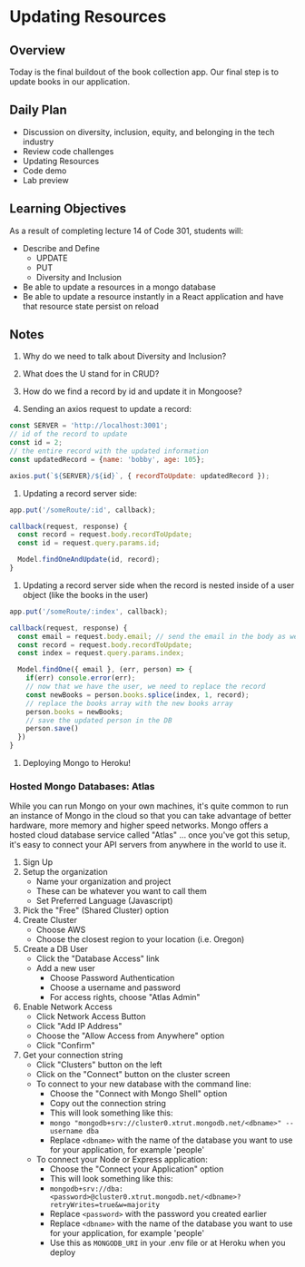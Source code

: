 # Updating Resources

## Overview

Today is the final buildout of the book collection app. Our final step is to update books in our application.

## Daily Plan

- Discussion on diversity, inclusion, equity, and belonging in the tech industry
- Review code challenges
- Updating Resources
- Code demo
- Lab preview

## Learning Objectives

As a result of completing lecture 14 of Code 301, students will:

- Describe and Define
  - UPDATE
  - PUT
  - Diversity and Inclusion
- Be able to update a resources in a mongo database
- Be able to update a resource instantly in a React application and have that resource state persist on reload

## Notes

1. Why do we need to talk about Diversity and Inclusion?

1. What does the U stand for in CRUD?

1. How do we find a record by id and update it in Mongoose?

1. Sending an axios request to update a record:

  ```javaScript
  const SERVER = 'http://localhost:3001';
  // id of the record to update
  const id = 2; 
  // the entire record with the updated information
  const updatedRecord = {name: 'bobby', age: 105}; 

  axios.put(`${SERVER}/${id}`, { recordToUpdate: updatedRecord });
  ```

1. Updating a record server side:

  ```javaScript
  app.put('/someRoute/:id', callback);

  callback(request, response) {
    const record = request.body.recordToUpdate;
    const id = request.query.params.id;

    Model.findOneAndUpdate(id, record);
  }
  ```

1. Updating a record server side when the record is nested inside of a user object (like the books in the user)

  ```javaScript
  app.put('/someRoute/:index', callback);

  callback(request, response) {
    const email = request.body.email; // send the email in the body as well as the record
    const record = request.body.recordToUpdate;
    const index = request.query.params.index;

    Model.findOne({ email }, (err, person) => {
      if(err) console.error(err);
      // now that we have the user, we need to replace the record
      const newBooks = person.books.splice(index, 1, record);
      // replace the books array with the new books array
      person.books = newBooks;
      // save the updated person in the DB
      person.save()
    })
  }
  ```

1. Deploying Mongo to Heroku!  

### Hosted Mongo Databases: Atlas

While you can run Mongo on your own machines, it's quite common to run an instance of Mongo in the cloud so that you can take advantage of better hardware, more memory and higher speed networks. Mongo offers a hosted cloud database service called "Atlas" ... once you've got this setup, it's easy to connect your API servers from anywhere in the world to use it.

1. Sign Up
1. Setup the organization
   - Name your organization and project
   - These can be whatever you want to call them
   - Set Preferred Language (Javascript)
1. Pick the "Free" (Shared Cluster) option
1. Create Cluster
   - Choose AWS
   - Choose the closest region to your location (i.e. Oregon)
1. Create a DB User
   - Click the "Database Access" link
   - Add a new user
     - Choose Password Authentication
     - Choose a username and password
     - For access rights, choose "Atlas Admin"
1. Enable Network Access
   - Click Network Access Button
   - Click "Add IP Address"
   - Choose the "Allow Access from Anywhere" option
   - Click "Confirm"
1. Get your connection string
   - Click "Clusters" button on the left
   - Click on the "Connect" button on the cluster screen
   - To connect to your new database with the command line:
     - Choose the "Connect with Mongo Shell" option
     - Copy out the connection string
     - This will look something like this:
     - `mongo "mongodb+srv://cluster0.xtrut.mongodb.net/<dbname>" --username dba`
     - Replace `<dbname>` with the name of the database you want to use for your application, for example 'people'
   - To connect your Node or Express application:
     - Choose the "Connect your Application" option
     - This will look something like this:
     - `mongodb+srv://dba:<password>@cluster0.xtrut.mongodb.net/<dbname>?retryWrites=true&w=majority`
     - Replace `<password>` with the password you created earlier
     - Replace `<dbname>` with the name of the database you want to use for your application, for example 'people'
     - Use this as  `MONGODB_URI` in your .env file or at Heroku when you deploy
